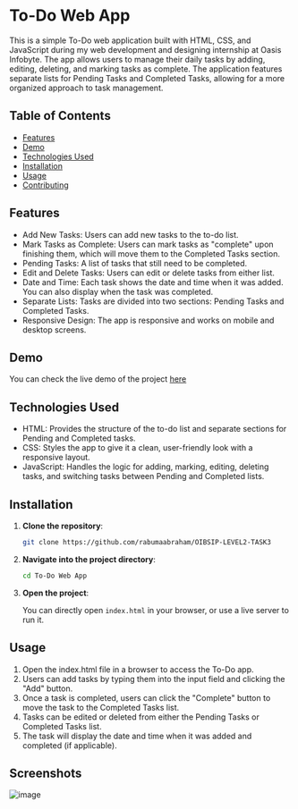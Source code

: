 # To-Do Web App

This is a simple To-Do web application built with HTML, CSS, and JavaScript during my web development and designing internship at Oasis Infobyte. The app allows users to manage their daily tasks by adding, editing, deleting, and marking tasks as complete. The application features separate lists for Pending Tasks and Completed Tasks, allowing for a more organized approach to task management.

## Table of Contents

- [Features](#features)
- [Demo](#demo)
- [Technologies Used](#technologies-used)
- [Installation](#installation)
- [Usage](#usage)
- [Contributing](#contributing)

## Features

- Add New Tasks: Users can add new tasks to the to-do list.
- Mark Tasks as Complete: Users can mark tasks as "complete" upon finishing them, which will move them to the Completed Tasks section.
- Pending Tasks: A list of tasks that still need to be completed.
- Edit and Delete Tasks: Users can edit or delete tasks from either list.
- Date and Time: Each task shows the date and time when it was added. You can also display when the task was completed.
- Separate Lists: Tasks are divided into two sections: Pending Tasks and Completed Tasks.
- Responsive Design: The app is responsive and works on mobile and desktop screens.

## Demo

You can check the live demo of the project [here](https://rabumaabraham.github.io/OIBSIP-LEVEL2-TASK3/) 
## Technologies Used

- HTML: Provides the structure of the to-do list and separate sections for Pending and Completed tasks.
- CSS: Styles the app to give it a clean, user-friendly look with a responsive layout.
- JavaScript: Handles the logic for adding, marking, editing, deleting tasks, and switching tasks between Pending and Completed lists.

## Installation

1. **Clone the repository**:

    ```bash
    git clone https://github.com/rabumaabraham/OIBSIP-LEVEL2-TASK3
    ```

2. **Navigate into the project directory**:

    ```bash
    cd To-Do Web App
    ```

3. **Open the project**:

    You can directly open `index.html` in your browser, or use a live server to run it.

## Usage

1. Open the index.html file in a browser to access the To-Do app.
2. Users can add tasks by typing them into the input field and clicking the "Add" button.
3. Once a task is completed, users can click the "Complete" button to move the task to the Completed Tasks list.
4. Tasks can be edited or deleted from either the Pending Tasks or Completed Tasks list.
5. The task will display the date and time when it was added and completed (if applicable).

## Screenshots

![image](https://github.com/user-attachments/assets/086f0c4d-c674-4c0b-bc94-bcb5dba64a25)

